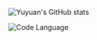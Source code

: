 ![Yuyuan's GitHub stats](https://github-readme-stats.vercel.app/api?username=taro0520&show_icons=true&theme=dark)

![Code Language](https://github-readme-stats.vercel.app/api/top-langs/?username=taro0520&layout=compact)
